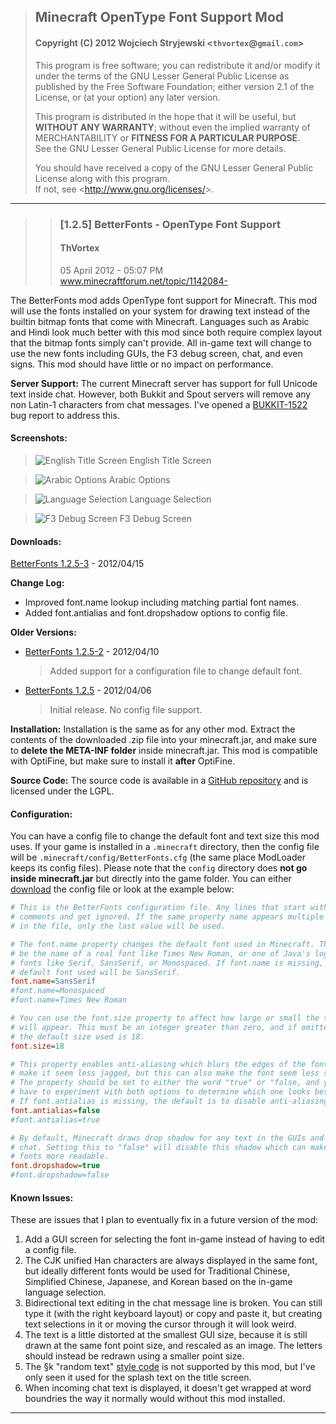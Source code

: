 ﻿> ## Minecraft OpenType Font Support Mod ##
>
> #### Copyright (C) 2012 Wojciech Stryjewski <`thvortex`@`gmail.com`> ####
>
> This program is free software; you can redistribute it and/or modify it under the terms of the GNU Lesser General Public License as published by the Free Software Foundation; either version 2.1 of the License, or (at your option) any later version.
> 
> This program is distributed in the hope that it will be useful, but **WITHOUT ANY WARRANTY**; without even the implied warranty of MERCHANTABILITY or **FITNESS FOR A PARTICULAR PURPOSE**. <br/>
> See the GNU Lesser General Public License for more details.
>
> You should have received a copy of the GNU Lesser General Public License along with this program. <br/>
> If not, see <<http://www.gnu.org/licenses/>>.

----------

>> ### [1.2.5] BetterFonts - OpenType Font Support ###
>> #### ThVortex ####
>> 05 April 2012 - 05:07 PM
>> www.minecraftforum.net/topic/1142084-


The BetterFonts mod adds OpenType font support for Minecraft. This mod will use the fonts installed on your system for drawing text instead of the builtin bitmap fonts that come with Minecraft. Languages such as Arabic and Hindi look much better with this mod since both require complex layout that the bitmap fonts simply can't provide. All in-game text will change to use the new fonts including GUIs, the F3 debug screen, chat, and even signs. This mod should have little or no impact on performance.

**Server Support:**
The current Minecraft server has support for full Unicode text inside chat. However, both Bukkit and Spout servers will remove any non Latin-1 characters from chat messages. I've opened a [BUKKIT-1522](https://bukkit.atlassian.net/browse/BUKKIT-1522) bug report to address this.

#### **Screenshots:** ####
> ![English Title Screen](http://lh5.googleusercontent.com/-BSVTO520XtM/T30lcUsatWI/AAAAAAAAAzg/ruUVL9SL2_M/s853/title.png)
> English Title Screen

> ![Arabic Options](http://lh6.googleusercontent.com/-o1UQZEMqGoE/T33uk5tV4SI/AAAAAAAAA0c/sgPPCUxefzM/s851/options.png)
> Arabic Options

> ![Language Selection](http://lh3.googleusercontent.com/-tKPfGw-A-bE/T33uk3ouJ0I/AAAAAAAAA0Y/xs25h0QEgdc/s851/lang.png)
> Language Selection

> ![F3 Debug Screen](http://lh3.googleusercontent.com/-DeTb7J-ipGc/T30leXP8mxI/AAAAAAAAAz4/7MmCAuEUrCI/s852/debug.png)
> F3 Debug Screen

#### **Downloads:** ####
[BetterFonts 1.2.5-3](http://dev.bukkit.org/media/files/587/899/BetterFonts_1.2.5-3.zip) - 2012/04/15

**Change Log:**
* Improved font.name lookup including matching partial font names.
* Added font.antialias and font.dropshadow options to config file.

**Older Versions:**
*  [BetterFonts 1.2.5-2](http://dev.bukkit.org/media/files/586/844/BetterFonts_1.2.5-2.zip) - 2012/04/10
    > Added support for a configuration file to change default font.

*  [BetterFonts 1.2.5](http://dev.bukkit.org/media/files/585/767/BetterFonts_1.2.5.zip) - 2012/04/06
    > Initial release. No config file support.

**Installation:**
Installation is the same as for any other mod. Extract the contents of the downloaded .zip file into your minecraft.jar, and make sure to **delete the META-INF folder** inside minecraft.jar. This mod is compatible with OptiFine, but make sure to install it **after** OptiFine.

**Source Code:**
The source code is available in a [GitHub repository](https://github.com/thvortex/BetterFonts) and is licensed under the LGPL.

#### **Configuration:** ####
You can have a config file to change the default font and text size this mod uses. If your game is installed in a `.minecraft` directory, then the config file will be `.minecraft/config/BetterFonts.cfg` (the same place ModLoader keeps its config files). Please note that the `config` directory does **not go inside minecraft.jar** but directly into the game folder. You can either [download](http://dev.bukkit.org/media/files/587/923/BetterFonts_Config.zip) the config file or look at the example below:
```ini
# This is the BetterFonts configuration file. Any lines that start with # are
# comments and get ignored. If the same property name appears multiple times
# in the file, only the last value will be used.

# The font.name property changes the default font used in Minecraft. This can
# be the name of a real font like Times New Roman, or one of Java's logical
# fonts like Serif, SansSerif, or Monospaced. If font.name is missing, the
# default font used will be SansSerif.
font.name=SansSerif
#font.name=Monospaced
#font.name=Times New Roman

# You can use the font.size property to affect how large or small the text
# will appear. This must be an integer greater than zero, and if omitted
# the default size used is 18.
font.size=18

# This property enables anti-aliasing which blurs the edges of the font to
# make it seem less jagged, but this can also make the font seem less sharp.
# The property should be set to either the word "true" or "false, and you'll
# have to experiment with both options to determine which one looks better.
# If font.antialias is missing, the default is to disable anti-aliasing.
font.antialias=false
#font.antialias=true

# By default, Minecraft draws drop shadow for any text in the GUIs and the
# chat. Setting this to "false" will disable this shadow which can make some
# fonts more readable.
font.dropshadow=true
#font.dropshadow=false
```

#### **Known Issues:** ####
These are issues that I plan to eventually fix in a future version of the mod:
 1.  Add a GUI screen for selecting the font in-game instead of having to edit a config file.
 2.  The CJK unified Han characters are always displayed in the same font, but ideally different fonts would be used for Traditional Chinese, Simplified Chinese, Japanese, and Korean based on the in-game language selection.
 3.  Bidirectional text editing in the chat message line is broken. You can still type it (with the right keyboard layout) or copy and paste it, but creating text selections in it or moving the cursor through it will look weird.
 4.  The text is a little distorted at the smallest GUI size, because it is still drawn at the same font point size, and rescaled as an image. The letters should instead be redrawn using a smaller point size.
 5.  The §k "random text" [style code](http://wiki.vg/Chat#Styles) is not supported by this mod, but I've only seen it used for the splash text on the title screen.
 6.  When incoming chat text is displayed, it doesn't get wrapped at word boundries the way it normally would without this mod installed.

--------
